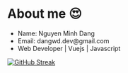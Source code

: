 <h1>About me 😍</h1>
<ul>
  <li>
    Name: Nguyen Minh Dang
  </li>
  <li>
    Email: dangwd.dev@gmail.com
  </li>
  <li>
Web Developer | Vuejs | Javascript
  </li>
</ul>

[![GitHub Streak](https://github-readme-streak-stats.herokuapp.com?user=Dang&theme=tokyonight&hide_border=true&card_width=810px)](https://git.io/streak-stats)


<!--
**dangwd/dangwd** is a ✨ _special_ ✨ repository because its `README.md` (this file) appears on your GitHub profile.

Here are some ideas to get you started:

- 🔭 I’m currently working on ...
- 🌱 I’m currently learning ...
- 👯 I’m looking to collaborate on ...
- 🤔 I’m looking for help with ...
- 💬 Ask me about ...
- 📫 How to reach me: ...
- 😄 Pronouns: ...
- ⚡ Fun fact: ...
-->
